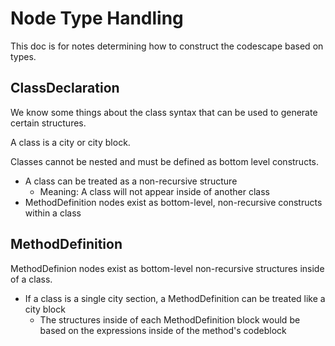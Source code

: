 # Node Type Handling

This doc is for notes determining how to construct the codescape based on types.

## ClassDeclaration

We know some things about the class syntax that can be used to generate certain structures.

A class is a city or city block.

Classes cannot be nested and must be defined as bottom level constructs.

  * A class can be treated as a non-recursive structure 
    * Meaning: A class will not appear inside of another class
  * MethodDefinition nodes exist as bottom-level, non-recursive constructs within a class

## MethodDefinition

MethodDefinion nodes exist as bottom-level non-recursive structures inside of a class.

  * If a class is a single city section, a MethodDefinition can be treated like a city block
    * The structures inside of each MethodDefinition block would be based on the expressions inside of the method's codeblock

